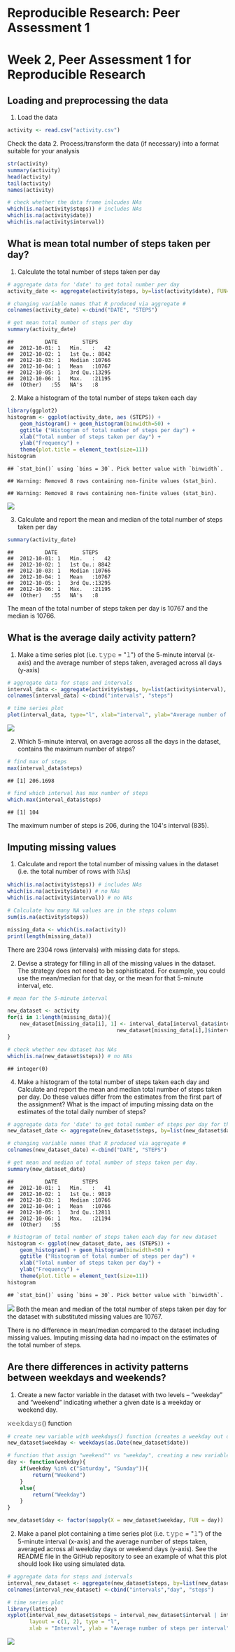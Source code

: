 # Reproducible Research: Peer Assessment 1

Week 2, Peer Assessment 1 for Reproducible Research
====================

## Loading and preprocessing the data

1. Load the data

```r
activity <- read.csv("activity.csv")
```

Check the data
2. Process/transform the data (if necessary) into a format suitable for your analysis

```r
str(activity)
summary(activity) 
head(activity) 
tail(activity)
names(activity) 

# check whether the data frame inlcudes NAs
which(is.na(activity$steps)) # includes NAs
which(is.na(activity$date))
which(is.na(activity$interval))
```

## What is mean total number of steps taken per day?

1. Calculate the total number of steps taken per day

```r
# aggregate data for 'date' to get total number per day 
activity_date <- aggregate(activity$steps, by=list(activity$date), FUN=sum, na.exclude=TRUE)

# changing variable names that R produced via aggregate #
colnames(activity_date) <-cbind("DATE", "STEPS")

# get mean total number of steps per day
summary(activity_date) 
```

```
##          DATE        STEPS      
##  2012-10-01: 1   Min.   :   42  
##  2012-10-02: 1   1st Qu.: 8842  
##  2012-10-03: 1   Median :10766  
##  2012-10-04: 1   Mean   :10767  
##  2012-10-05: 1   3rd Qu.:13295  
##  2012-10-06: 1   Max.   :21195  
##  (Other)   :55   NA's   :8
```

2. Make a histogram of the total number of steps taken each day

```r
library(ggplot2)
histogram <- ggplot(activity_date, aes (STEPS)) +
    geom_histogram() + geom_histogram(binwidth=50) + 
    ggtitle ("Histogram of total number of steps per day") +
    xlab("Total number of steps taken per day") +
    ylab("Frequency") +
    theme(plot.title = element_text(size=11)) 
histogram
```

```
## `stat_bin()` using `bins = 30`. Pick better value with `binwidth`.
```

```
## Warning: Removed 8 rows containing non-finite values (stat_bin).

## Warning: Removed 8 rows containing non-finite values (stat_bin).
```

![](PA1_template_files/figure-html/unnamed-chunk-4-1.png)<!-- -->

3. Calculate and report the mean and median of the total number of steps taken per day

```r
summary(activity_date) 
```

```
##          DATE        STEPS      
##  2012-10-01: 1   Min.   :   42  
##  2012-10-02: 1   1st Qu.: 8842  
##  2012-10-03: 1   Median :10766  
##  2012-10-04: 1   Mean   :10767  
##  2012-10-05: 1   3rd Qu.:13295  
##  2012-10-06: 1   Max.   :21195  
##  (Other)   :55   NA's   :8
```
The mean of the total number of steps taken per day is 10767 and the median is 10766.

## What is the average daily activity pattern?

1. Make a time series plot (i.e. 𝚝𝚢𝚙𝚎 = "𝚕") of the 5-minute interval (x-axis) and the average number of steps taken, averaged across all days (y-axis)

```r
# aggregate data for steps and intervals
interval_data <- aggregate(activity$steps, by=list(activity$interval), FUN=mean, na.rm = TRUE)
colnames(interval_data) <-cbind("intervals", "steps")

# time series plot
plot(interval_data, type="l", xlab="interval", ylab="Average number of steps per interval", main="Daily Activity Pattern", col="blue")
```

![](PA1_template_files/figure-html/unnamed-chunk-6-1.png)<!-- -->

2. Which 5-minute interval, on average across all the days in the dataset, contains the maximum number of steps?


```r
# find max of steps
max(interval_data$steps)
```

```
## [1] 206.1698
```

```r
# find which interval has max number of steps
which.max(interval_data$steps)
```

```
## [1] 104
```
The maximum number of steps is 206, during the 104's interval (835). 

## Imputing missing values

1. Calculate and report the total number of missing values in the dataset (i.e. the total number of rows with 𝙽𝙰s)

```r
which(is.na(activity$steps)) # includes NAs
which(is.na(activity$date)) # no NAs
which(is.na(activity$interval)) # no NAs

# Calculate how many NA values are in the steps column 
sum(is.na(activity$steps))

missing_data <- which(is.na(activity))
print(length(missing_data))
```
There are 2304 rows (intervals) with missing data for steps. 

2. Devise a strategy for filling in all of the missing values in the dataset. The strategy does not need to be sophisticated. For example, you could use the mean/median for that day, or the mean for that 5-minute interval, etc.


```r
# mean for the 5-minute interval

new_dataset <- activity
for(i in 1:length(missing_data)){
    new_dataset[missing_data[i], 1] <- interval_data[interval_data$interval ==
                                   new_dataset[missing_data[i],]$interval,]$steps
}

# check whether new dataset has NAs
which(is.na(new_dataset$steps)) # no NAs
```

```
## integer(0)
```


4. Make a histogram of the total number of steps taken each day and Calculate and report the mean and median total number of steps taken per day. Do these values differ from the estimates from the first part of the assignment? What is the impact of imputing missing data on the estimates of the total daily number of steps?


```r
# aggregate data for 'date' to get total number of steps per day for the new dataset
new_dataset_date <- aggregate(new_dataset$steps, by=list(new_dataset$date), FUN=sum)

# changing variable names that R produced via aggregate #
colnames(new_dataset_date) <-cbind("DATE", "STEPS")

# get mean and median of total number of steps taken per day. 
summary(new_dataset_date) 
```

```
##          DATE        STEPS      
##  2012-10-01: 1   Min.   :   41  
##  2012-10-02: 1   1st Qu.: 9819  
##  2012-10-03: 1   Median :10766  
##  2012-10-04: 1   Mean   :10766  
##  2012-10-05: 1   3rd Qu.:12811  
##  2012-10-06: 1   Max.   :21194  
##  (Other)   :55
```

```r
# histogram of total number of steps taken each day for new dataset
histogram <- ggplot(new_dataset_date, aes (STEPS)) +
    geom_histogram() + geom_histogram(binwidth=50) + 
    ggtitle ("Histogram of total number of steps per day") +
    xlab("Total number of steps taken per day") +
    ylab("Frequency") +
    theme(plot.title = element_text(size=11)) 
histogram
```

```
## `stat_bin()` using `bins = 30`. Pick better value with `binwidth`.
```

![](PA1_template_files/figure-html/unnamed-chunk-10-1.png)<!-- -->
Both the mean and median of the total number of steps taken per day for the dataset with substituted missing values are 10767.

There is no difference in mean/median compared to the dataset including missing values. Imputing missing data had no impact on the estimates of the total number of steps. 

## Are there differences in activity patterns between weekdays and weekends?

1. Create a new factor variable in the dataset with two levels – “weekday” and “weekend” indicating whether a given date is a weekday or weekend day.

𝚠𝚎𝚎𝚔𝚍𝚊𝚢𝚜() function

```r
# create new variable with weekdays() function (creates a weekday out of a date)
new_dataset$weekday <- weekdays(as.Date(new_dataset$date))

# function that assign "weekend"" vs "weekday", creating a new variable "day"
day <- function(weekday){
    if(weekday %in% c("Saturday", "Sunday")){
        return("Weekend")
    }
    else{
        return("Weekday")
    }
}

new_dataset$day <- factor(sapply(X = new_dataset$weekday, FUN = day))
```

2. Make a panel plot containing a time series plot (i.e. 𝚝𝚢𝚙𝚎 = "𝚕") of the 5-minute interval (x-axis) and the average number of steps taken, averaged across all weekday days or weekend days (y-axis). See the README file in the GitHub repository to see an example of what this plot should look like using simulated data.


```r
# aggregate data for steps and intervals
interval_new_dataset <- aggregate(new_dataset$steps, by=list(new_dataset$interval, new_dataset$day), FUN=mean)
colnames(interval_new_dataset) <-cbind("intervals","day", "steps")

# time series plot
library(lattice)
xyplot(interval_new_dataset$steps ~ interval_new_dataset$interval | interval_new_dataset$day, 
       layout = c(1, 2), type = "l", 
       xlab = "Interval", ylab = "Average number of steps per interval")
```

![](PA1_template_files/figure-html/unnamed-chunk-12-1.png)<!-- -->


